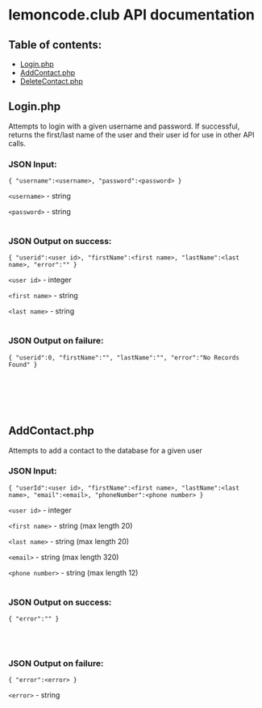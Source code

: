 # lemoncode.club API documentation
## Table of contents:
* [Login.php](#loginphp)
* [AddContact.php](#addcontactphp)
* [DeleteContact.php](#deletecontactphp)

## Login.php
Attempts to login with a given username and password. If successful, returns the first/last name of the user and their user id for use in other API calls.

### JSON Input:
```
{ "username":<username>, "password":<password> }
```

`<username>` - string

`<password>` - string
<br><br>

### JSON Output on success:
```
{ "userid":<user id>, "firstName":<first name>, "lastName":<last name>, "error":"" }
```

`<user id>` - integer

`<first name>` - string

`<last name>` - string
<br><br>

### JSON Output on failure:
```
{ "userid":0, "firstName":"", "lastName":"", "error":"No Records Found" }
```
<br><br><br><br>

## AddContact.php
Attempts to add a contact to the database for a given user

### JSON Input:
```
{ "userId":<user id>, "firstName":<first name>, "lastName":<last name>, "email":<email>, "phoneNumber":<phone number> }
```

`<user id>` - integer

`<first name>` - string (max length 20)

`<last name>` - string (max length 20)

`<email>` - string (max length 320)

`<phone number>` - string (max length 12)
<br><br>

### JSON Output on success:
```
{ "error":"" }
```
<br><br>

### JSON Output on failure:
```
{ "error":<error> }
```

`<error>` - string